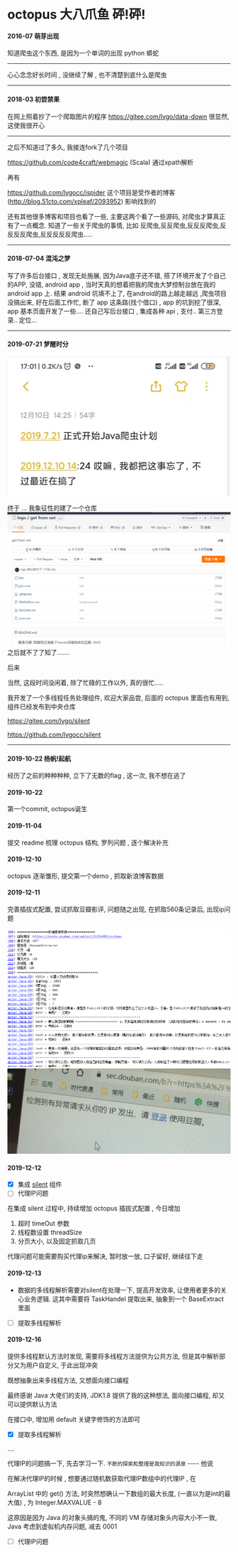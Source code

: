 
# octopus 大八爪鱼 砰!砰!

#### 2016-07 萌芽出现

知道爬虫这个东西, 是因为一个单词的出现 python 蟒蛇

---

心心念念好长时间 , 没继续了解 , 也不清楚到底什么是爬虫

---

#### 2018-03 初尝禁果

在网上照着抄了一个爬取图片的程序 https://gitee.com/lvgo/data-down 很显然, 这使我很开心

---

之后不知道过了多久, 我接连fork了几个项目

https://github.com/code4craft/webmagic  (Scala) 通过xpath解析

再有

https://github.com/lvgocc/ispider 这个项目是受作者的博客 (http://blog.51cto.com/xpleaf/2093952) 影响找到的

还有其他很多博客和项目也看了一些, 主要这两个看了一些源码, 对爬虫才算真正有了一点概念. 知道了一些关于爬虫的事情, 比如 反爬虫,反反爬虫,反反反爬虫,反反反反爬虫,反反反反反爬虫.....

---

#### 2018-07-04 混沌之梦

写了许多后台接口 , 发现无处施展, 因为Java底子还不错, 搭了环境开发了个自己的APP, 没错, android app , 当时天真的想着把我的爬虫大梦控制台放在我的android app 上. 结果 android 坑填不上了, 在android的路上越走越远 ,爬虫项目没搞出来, 好在后面工作忙, 断了 app 这条路(找个借口) , app 的坑到挖了很深, app 基本页面开发了一些.... 还自己写后台接口 , 集成各种 api , 支付.. 第三方登录.. 定位...

---

#### 2019-07-21 梦醒时分

![](../media/0721.png) 


终于 ... 我象征性的建了一个仓库 
![](../media/getFromNet.png) 
之后就不了了知了.......

后来

当然, 这段时间没闲着, 除了忙碌的工作以外, 真的很忙.....

我开发了一个多线程任务处理组件, 欢迎大家品尝, 后面的 octopus 里面也有用到, 组件已经发布到中央仓库

https://gitee.com/lvgo/silent

https://github.com/lvgocc/silent

---

#### 2019-10-22 杨帆!起航

经历了之前的种种种种, 立下了无数的flag , 这一次, 我不想在逃了

#### 2019-10-22

第一个commit, octopus诞生

#### 2019-11-04

提交 readme 梳理 octopus 结构, 罗列问题 , 逐个解决补充

#### 2019-12-10

octopus 逐渐雏形, 提交第一个demo , 抓取新浪博客数据

#### 2019-12-11

完善插拔式配置, 尝试抓取豆瓣影评, 问题随之出现, 在抓取560条记录后, 出现ip问题


![](../media/doubanComment.png) 
![](../media/doubanIPwenti.jpg) 

#### 2019-12-12

- [X] 集成 [silent](https://github.com/lvgocc/silent) 组件
- [ ] 代理IP问题

在集成 silent 过程中, 持续增加 octopus 插拔式配置 , 今日增加
1. 超时 timeOut 参数
2. 线程数设置 threadSize
3. 分页大小, 以及固定抓取几页

代理问题可能需要购买代理ip来解决, 暂时放一放, 口子留好, 继续往下走


#### 2019-12-13

- 数据的多线程解析需要对silent在处理一下, 提高开发效率, 让使用者更多的关心业务逻辑.
这其中需要将 TaskHandel 提取出来, 抽象到一个 BaseExtract 里面

- [ ] 提取多线程解析


#### 2019-12-16

提供多线程默认方法时发现, 需要将多线程方法提供为公共方法, 但是其中解析部分又为用户自定义, 于此出现冲突

既想抽象出来多线程方法, 又想面向接口编程

最终感谢 Java 大佬们的支持, JDK1.8 提供了我的这种想法, 面向接口编程, 却又可以提供默认方法

在接口中, 增加用 default 关键字修饰的方法即可

- [X] 提取多线程解析


....

代理IP的问题搞一下, 先去学习一下. ``不断的探索和整理是我知识的源泉`` ---- 他说


在解决代理IP的时候 , 想要通过随机数获取代理IP数组中的代理IP , 在

ArrayList 中的 get() 方法, 时突然想确认一下数组的最大长度, (一直以为是int的最大值) , 为 Integer.MAXVALUE - 8

这原因是因为 Java 的对象头搞的鬼, 不同的 VM 存储对象头内容大小不一致, Java 考虑到虚拟机内存问题, 减去 0001 


- [ ] 代理IP问题







